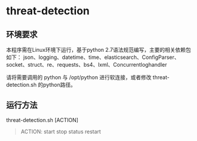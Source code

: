 # threat-detection
## 环境要求
本程序需在Linux环境下运行，基于python 2.7语法规范编写，主要的相关依赖包如下：
json、logging、datetime、time、elasticsearch、ConfigParser、socket、struct、re、requests、bs4、lxml、Concurrentloghandler

请将需要调用的 python 与 /opt/python 进行软连接，或者修改 threat-detection.sh 的python路径。

## 运行方法
threat-detection.sh [ACTION]  
>ACTION:  start  stop  status  restart  



